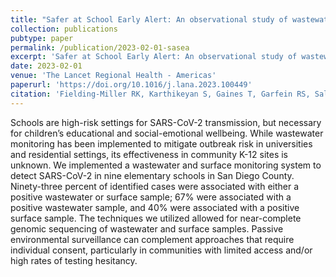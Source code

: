 ```yaml
---
title: "Safer at School Early Alert: An observational study of wastewater and surface monitoring to detect COVID-19 in elementary schools"
collection: publications
pubtype: paper
permalink: /publication/2023-02-01-sasea
excerpt: 'Safer at School Early Alert: An observational study of wastewater and surface monitoring to detect COVID-19 in elementary schools'
date: 2023-02-01
venue: 'The Lancet Regional Health - Americas'
paperurl: 'https://doi.org/10.1016/j.lana.2023.100449'
citation: 'Fielding-Miller RK, Karthikeyan S, Gaines T, Garfein RS, Salido RA, Cantu V, Kohn L, Wijaya FC, Flores M, Omaleki V, Majnoonian A, Martin NK, Austin D, Laurent LC, Gonzalez-Zuniga P, Nguyen M, Vo AV, Le TT, Duong D, Hassani A, Tweeten S, Jepsen K, Henson B, Hakim A, Birmingham A, Mark AM, Nasamran CA, Rosenthal SB, <b>Moshiri N</b>, Fisch KM, Humphrey G, Farmer S, Tubb H, Valles T, Morris J, Kang J, Khaleghi B, Young C, Akel AD, Eilert S, Eno J, Curewitz K, Rosing T, Knight R (2021). "Safer at School Early Alert: An observational study of wastewater and surface monitoring to detect COVID-19 in elementary schools". <i>The Lancet Regional Health - Americas</i>. <a href="https://doi.org/10.1016/j.lana.2023.100449" target="_blank">doi:10.1016/j.lana.2023.100449</a>'
---
```

Schools are high-risk settings for SARS-CoV-2 transmission, but necessary for children’s educational and social-emotional wellbeing. While wastewater monitoring has been implemented to mitigate outbreak risk in universities and residential settings, its effectiveness in community K-12 sites is unknown. We implemented a wastewater and surface monitoring system to detect SARS-CoV-2 in nine elementary schools in San Diego County. Ninety-three percent of identified cases were associated with either a positive wastewater or surface sample; 67% were associated with a positive wastewater sample, and 40% were associated with a positive surface sample. The techniques we utilized allowed for near-complete genomic sequencing of wastewater and surface samples. Passive environmental surveillance can complement approaches that require individual consent, particularly in communities with limited access and/or high rates of testing hesitancy.
